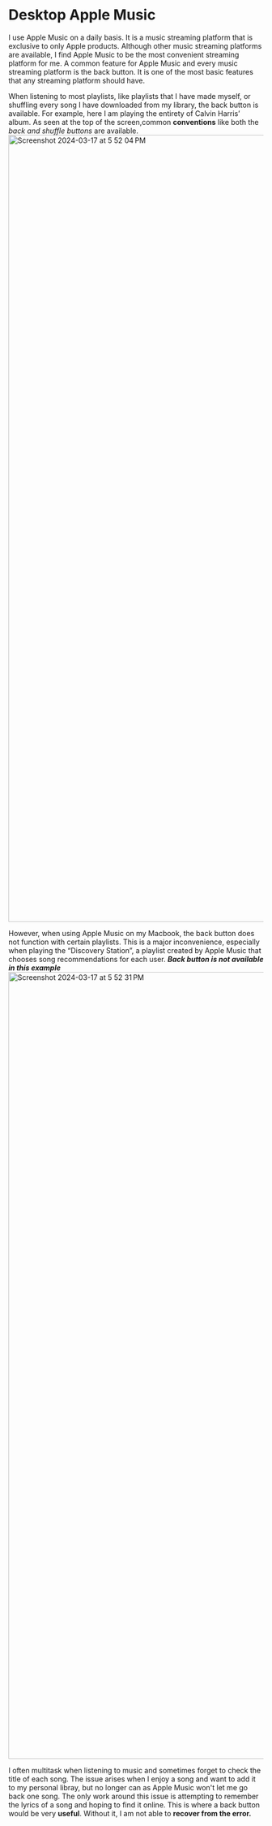 # Desktop Apple Music

I use Apple Music on a daily basis. It is a music streaming platform that is exclusive to only Apple products. Although other music streaming platforms are available, I find Apple Music to be the most convenient streaming platform for me. A common feature for Apple Music and every music streaming platform is the back button. It is one of the most basic features that any streaming platform should have. 

When listening to most playlists, like playlists that I have made myself, or shuffling every song I have downloaded from my library, the back button is available. For example, here I am playing the entirety of Calvin Harris’ album. As seen at the top of the screen,common **conventions** like both the _back and shuffle buttons_ are available.<img width="1552" alt="Screenshot 2024-03-17 at 5 52 04 PM" src="https://github.com/ChicoState/ux-personal-portfolio-AllanConstanza/assets/75638009/81204701-d226-4ef1-b60d-9df6c7371ccc">




However, when using Apple Music on my Macbook, the back button does not function with certain playlists. This is a major inconvenience, especially when playing the “Discovery Station”, a playlist created by Apple Music that chooses song recommendations for each user. 
***Back button is not available in this example***
<img width="1552" alt="Screenshot 2024-03-17 at 5 52 31 PM" src="https://github.com/ChicoState/ux-personal-portfolio-AllanConstanza/assets/75638009/a18942ba-6a83-4017-8c86-1a4d07b0db8d">
                         




I often multitask when listening to music and sometimes forget to check the title of each song. The issue arises when I enjoy a song and want to add it to my personal libray, but no longer can as Apple Music won't let me go back one song. The only work around this issue is attempting to remember the lyrics of a song and hoping to find it online. This is where a back button would be very **useful**. Without it, I am not able to **recover from the error.**


